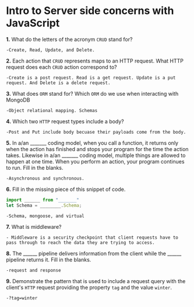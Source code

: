 # Intro to Server side concerns with JavaScript

**1.** What do the letters of the acronym `CRUD` stand for?
<!-- enter you answer in the space below -->
```
-Create, Read, Update, and Delete.
```
**2.** Each action that `CRUD` represents maps to an HTTP request. What HTTP request does each `CRUD` action correspond to?
<!-- enter you answer in the space below -->
```
-Create is a post request. Read is a get request. Update is a put request. And Delete is a delete request.
```
**3.** What does `ORM` stand for? Which `ORM` do we use when interacting with MongoDB
<!-- enter you answer in the space below -->
```
-Object relational mapping. Schemas
```
**4.** Which two `HTTP` request types include a body?
<!-- enter you answer in the space below -->
```
-Post and Put include body becuase their payloads come from the body.
```
**5.** In a/an _______ coding model, when you call a function, it returns only when the action has finished and stops your program for the time the action takes. Likewise in a/an _______ coding model, multiple things are allowed to happen at one time. When you perform an action, your program continues to run.  Fill in the blanks.
<!-- enter you answer in the space below -->
```
-Asynchronous and synchronous.
```

**6.** Fill in the missing piece of this snippet of code.
```js
import ______ from "_______"
let Schema = ________.Schema;
```
<!-- enter you answer in the space below -->
```
-Schema, mongoose, and virtual
```
**7.** What is middleware?
<!-- enter you answer in the space below -->
```
- Middleware is a security checkpoint that client requests have to pass through to reach the data they are trying to access.
```
**8.** The ______ pipeline delivers information from the client while the ______ pipeline returns it. Fill in the blanks. 
<!-- enter you answer in the space below -->
```
-request and response
```
**9.** 
Demonstrate the pattern that is used to include a request query with the client's `HTTP` request providing the property `tag` and the value `winter`.
<!-- enter you answer in the space below -->
```
-?tag=winter
```